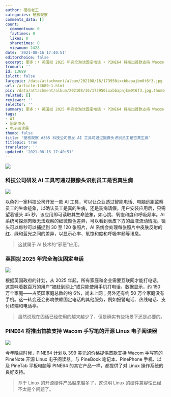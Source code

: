 ```yaml
---
author: 硬核老王
categories: 硬核观察
comments_data: []
count:
  commentnum: 0
  favtimes: 0
  likes: 0
  sharetimes: 0
  viewnum: 2428
date: '2021-08-16 17:40:51'
editorchoice: false
excerpt: 更多：• 英国拟 2025 年完全淘汰固定电话 • PINE64 将推出首款支持 Wacom 手写笔的开源 Linux 电子阅读器
fromurl: ''
id: 13689
islctt: false
largepic: /data/attachment/album/202108/16/173950ixxbbapajbm0t6f3.jpg
url: /article-13689-1.html
pic: /data/attachment/album/202108/16/173950ixxbbapajbm0t6f3.jpg.thumb.jpg
related: []
reviewer: ''
selector: ''
summary: 更多：• 英国拟 2025 年完全淘汰固定电话 • PINE64 将推出首款支持 Wacom 手写笔的开源 Linux 电子阅读器
tags:
- AI
- 固定电话
- 电子阅读器
thumb: false
title: '硬核观察 #365 科技公司研发 AI 工具可通过摄像头识别员工是否真生病'
titlepic: true
translator: ''
updated: '2021-08-16 17:40:51'
---
```


![](/data/attachment/album/202108/16/173950ixxbbapajbm0t6f3.jpg)


### 科技公司研发 AI 工具可通过摄像头识别员工是否真生病


![](/data/attachment/album/202108/16/173956t4wsbrsww8msqbms.jpg)


以色列一家科技公司开发一款 AI 工具，可以让企业透过智能电话、电脑远距监察员工的生命迹象，以确认员工是真的生病，还是装病请假。用户安装应用后，只需望着镜头 45 秒，该应用即可读取其生命迹象，如心跳、氧饱和度和呼吸频率。AI 系统可探测肉眼无法观察的细微颜色差异，可以看到表皮下方的血液流动情况。镜头可以每秒可以捕捉到 30 至 120 张照片，AI 系统会处理每张照片中皮肤反射的红、绿和蓝光之间的差异，以显示心率、氧饱和度和呼吸率频等讯息。



> 
> 这就属于 AI 技术的“邪恶”应用。
> 
> 
> 


### 英国拟 2025 年完全淘汰固定电话


![](/data/attachment/album/202108/16/174014tt7t3wjggn77tw3g.jpg)


根据英国政府的计划，从 2025 年起，所有家庭和企业需要互联网才能打电话，这意味着数百万的用户“被赶到网上”或只能使用手机打电话。数据显示，约 150 万个家庭——占英国家庭总数的约 6%，尚未上网；另外还有约 50 万个家庭没有手机。这一转变还会影响依赖固定电话的其他服务，例如报警电话、热线电话、支付终端和电话亭。



> 
> 虽然说现在固话已经使用的越来越少了，但是确实有些场景下还是必要的。
> 
> 
> 


### PINE64 将推出首款支持 Wacom 手写笔的开源 Linux 电子阅读器


![](/data/attachment/album/202108/16/174030bgze7ebz5g8zneb1.jpg)


今年晚些时候，PINE64 计划以 399 美元的价格提供首款支持 Wacom 手写笔的 PineNote 开源 Linux 电子阅读器。与 PineBook 笔记本、PinePhone 手机、以及 PineTab 平板电脑等 PINE64 的其它产品一样，都提供了对 Linux 操作系统的良好支持。



> 
> 基于 Linux 的开源硬件产品越来越多了，这说明 Linux 的硬件兼容性已经不太是个问题了。
> 
> 
>